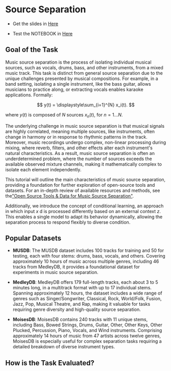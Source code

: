 # Source Separation

- Get the slides in [Here](https://docs.google.com/presentation/d/1wx7UlnwGMKhnByI1FPjTR5Vtj8WY4y8rvRUtfyCOpDk/edit?usp=sharing)

- Test the NOTEBOOK in [Here](https://colab.research.google.com/github/geoffroypeeters/deeplearning-101-audiomir_notebook/blob/master/TUTO_task_Source_Separation.ipynb)

## Goal of the Task

Music source separation is the process of isolating individual musical sources, such as vocals, drums, bass, and other instruments, from a mixed music track. This task is distinct from general source separation due to the unique challenges presented by musical compositions. For example, in a band setting, isolating a single instrument, like the bass guitar, allows musicians to practice along, or extracting vocals enables karaoke applications.
Formally:

$$
y(t) = \displaystyle\sum_{i=1}^{N} x_i(t).
$$

where  $y(t)$ is composed of $N$ sources $x_n(t)$, for $n=1...N$.

The underlying challenge in music source separation is that musical signals are highly correlated, meaning multiple sources, like instruments, often change in harmony or in response to rhythmic patterns in the track. Moreover, music recordings undergo complex, non-linear processing during mixing, where reverb, filters, and other effects alter each instrument's natural characteristics. As a result, music source separation is often an underdetermined problem, where the number of sources exceeds the available observed mixture channels, making it mathematically complex to isolate each element independently.

This tutorial will outline the main characteristics of music source separation, providing a foundation for further exploration of open-source tools and datasets. For an in-depth review of available resources and methods, see the["Open Source Tools & Data for Music Source Separation"](https://source-separation.github.io/tutorial/landing.html).

Additionally, we introduce the concept of conditional learning, an approach in which input $x$ d is processed differently based on an external context $z$. This enables a single model to adapt its behavior dynamically, allowing the separation process to respond flexibly to diverse condition.

## Popular Datasets

- **MUSDB**: The MUSDB dataset includes 100 tracks for training and 50 for testing, each with four stems: drums, bass, vocals, and others. Covering approximately 10 hours of music across multiple genres, including 46 tracks from MedleyDB, it provides a foundational dataset for experiments in music source separation.

- **MedleyDB**: MedleyDB offers 179 full-length tracks, each about 3 to 5 minutes long, in a multitrack format with up to 17 individual stems. Spanning approximately 12 hours, the dataset includes a wide range of genres such as Singer/Songwriter, Classical, Rock, World/Folk, Fusion, Jazz, Pop, Musical Theatre, and Rap, making it valuable for tasks requiring genre diversity and high-quality source separation.

- **MoisesDB**: MoisesDB contains 240 tracks with 11 unique stems, including Bass, Bowed Strings, Drums, Guitar, Other, Other Keys, Other Plucked, Percussion, Piano, Vocals, and Wind instruments. Comprising approximately 14 hours of music from 47 artists across twelve genres, MoisesDB is especially useful for complex separation tasks requiring a detailed breakdown of diverse instrument types.

## How is the Task Evaluated?
